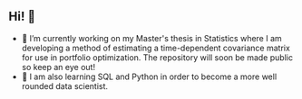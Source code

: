 ## Hi! 👋

- 🔭 I’m currently working on my Master's thesis in Statistics where I am developing a method of estimating a time-dependent covariance matrix for use in portfolio optimization. The repository will soon be made public so keep an eye out!
- 🌱 I am also learning SQL and Python in order to become a more well rounded data scientist.
